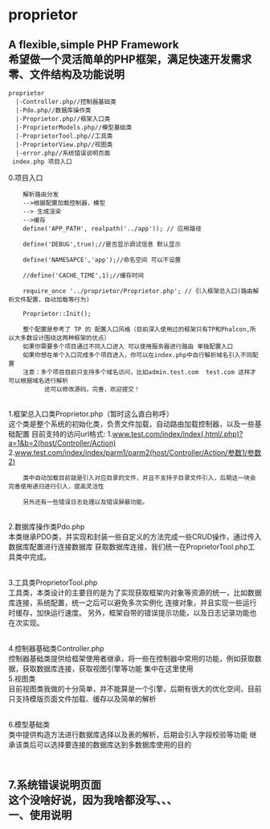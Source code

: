 # proprietor
A flexible,simple PHP Framework<br/>
希望做一个灵活简单的PHP框架，满足快速开发需求<br/>
零、文件结构及功能说明
-------------------
    proprietor
      |-Controller.php//控制器基础类
      |-Pdo.php//数据库操作类
      |-Proprietor.php//框架入口类
      |-ProprietorModels.php//模型基础类
      |-ProprietorTool.php//工具类
      |-ProprietorView.php//视图类
      |-error.php//系统错误说明页面
     index.php 项目入口

0.项目入口<br/>
		
		解析路由分发
		-->根据配置加载控制器，模型 
		--> 生成渲染
		-->缓存
		define('APP_PATH', realpath('../app')); // 应用路径
		
		define('DEBUG',true);//是否显示调试信息 默认显示
		
		define('NAMESAPCE','app');//命名空间 可以不设置
		
		//define('CACHE_TIME',1);//缓存时间
		
		require_once '../proprietor/Proprietor.php'; // 引入框架总入口(路由解析文件配置，自动加载等行为)
		
		Proprietor::Init();
		
		整个配置是参考了 TP 的 配置入口风格（目前深入使用过的框架只有TP和Phalcon,所以大多数设计围绕这两种框架的优点）
		如果你需要多个项目通过不同入口进入 可以使用服务器进行路由 单独配置入口
		如果你想在单个入口完成多个项目进入，你可以在index.php中自行解析域名引入不同配置
		注意：多个项目目前只支持多个域名访问，比如admin.test.com  test.com 这样才可以根据域名进行解析
		      还可以修改源码，完善，欢迎提交！
<br/>1.框架总入口类Proprietor.php（暂时这么直白称呼）<br/>
		这个类是整个系统的初始化类，负责文件加载，自动路由加载控制器，以及一些基础配置
		目前支持的访问url格式:
		1.www.test.com/index/index(.html/.php)?a=1&b=2(host/Controller/Action)
		2.www.test.com/index/index/parm1/parm2(host/Controller/Action/参数1/参数2)
		
		类中自动加载目前就是引入对应目录的文件，并且不支持子目录文件引入，后期这一块会完善使用递归进行引入，提高灵活性
		
		另外还有一些错误日志处理以及错误屏蔽功能。
		
<br/>2.数据库操作类Pdo.php<br/>
		本类继承PDO类，并实现和封装一些自定义的方法完成一些CRUD操作，通过传入数据库配置进行连接数据库
		获取数据库连接，我们统一在ProprietorTool.php工具类中完成。
		
<br/>3.工具类ProprietorTool.php<br/>
		工具类，本类设计的主要目的是为了实现获取框架内对象等资源的统一，比如数据库连接，系统配置，统一之后可以避免多次实例化
		连接对象，并且实现一些运行时缓存，加快运行速度。
		另外，框架自带的错误提示功能，以及日志记录功能也在次实现。
		
<br/>4.控制器基础类Controller.php<br/>
		控制器基础类提供给框架使用者继承，将一些在控制器中常用的功能，例如获取数据，获取数据库连接，获取视图引擎等功能
		集中在这里使用
<br/>5.视图类<br/>
		目前视图类我做的十分简单，并不能算是一个引擎，后期有很大的优化空间，目前只支持模版页面文件加载、缓存以及简单的解析
		
<br/>6.模型基础类<br/>
		类中提供构造方法进行数据库选择以及表的解析，后期会引入字段校验等功能
		继承该类后可以选择要连接的数据库达到多数据库使用的目的
		
<br/>7.系统错误说明页面<br/>
		这个没啥好说，因为我啥都没写、、、
<br/>
一、使用说明
------------------------
